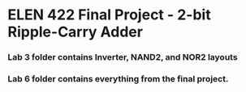 # ELEN 422 Final Project - 2-bit Ripple-Carry Adder    

### Lab 3 folder contains Inverter, NAND2, and NOR2 layouts   
### Lab 6 folder contains everything from the final project. 

